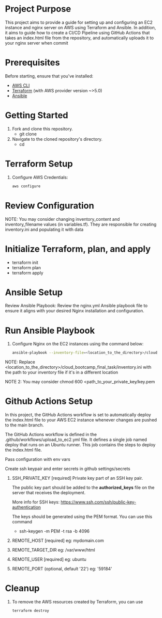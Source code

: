 # Project Purpose
This project aims to provide a guide for setting up and configuring an EC2 instance and nginx server on AWS using Terraform and Ansible.
In addition, it aims to guide how to create a CI/CD Pipeline using GitHub Actions that takes an index.html file from the repository, and automatically uploads it to your nginx server when commit

# Prerequisites
Before starting, ensure that you've installed:

- [AWS CLI](https://docs.aws.amazon.com/cli/latest/userguide/getting-started-install.html)
- [Terraform](https://developer.hashicorp.com/terraform/tutorials/aws-get-started/install-cli) (with AWS provider version ~>5.0)
- [Ansible](https://docs.ansible.com/ansible/latest/installation_guide/intro_installation.html)


# Getting Started
1. Fork and clone this repository.
   - git clone 
3. Navigate to the cloned repository's directory.
   - cd 


# Terraform Setup
1. Configure AWS Credentials:
   ```bash
   aws configure

# Review Configuration
NOTE: You may consider changing inventory_content and inventory_filename values (in variables.tf).
They are responsible for creating inventory.ini and populating it with data

# Initialize Terraform, plan, and apply
- terraform init
- terraform plan
- terraform apply


# Ansible Setup
Review Ansible Playbook:
Review the nginx.yml Ansible playbook file to ensure it aligns with your desired Nginx installation and configuration.

# Run Ansible Playbook
1. Configure Nginx on the EC2 instances using the command below:
   ```bash
   ansible-playbook --inventory-file=<location_to_the_directory>/cloud_bootcamp_final_task/inventory.ini install_nginx.yml

NOTE: Replace <location_to_the_directory>/cloud_bootcamp_final_task/inventory.ini with the path to your inventory file if it's in a different location

NOTE 2: You may consider chmod 600 <path_to_your_private_key/key.pem


# Github Actions Setup
In this project, the GitHub Actions workflow is set to automatically deploy the index.html file to your AWS EC2 instance whenever changes are pushed to the main branch.

The GitHub Actions workflow is defined in the .github/workflows/upload_to_ec2.yml file.
It defines a single job named deploy that runs on an Ubuntu runner. This job contains the steps to deploy the index.html file.

Pass configuration with env vars

Create ssh keypair and enter secrets in github settings/secrets
1. SSH_PRIVATE_KEY [required]
   Private key part of an SSH key pair.

   The public key part should be added to the **authorized_keys** file on the server that receives the deployment.
   
   More info for SSH keys: https://www.ssh.com/ssh/public-key-authentication
   
   The keys should be generated using the PEM format. You can use this command
   
   - ssh-keygen -m PEM -t rsa -b 4096

2. REMOTE_HOST [required]
   eg: mydomain.com

3. REMOTE_TARGET_DIR
   eg: /var/www/html

5. REMOTE_USER [required]
   eg: ubuntu

6. REMOTE_PORT (optional, default '22')
   eg: '59184'

# Cleanup
1. To remove the AWS resources created by Terraform, you can use
   ```bash
   terraform destroy
